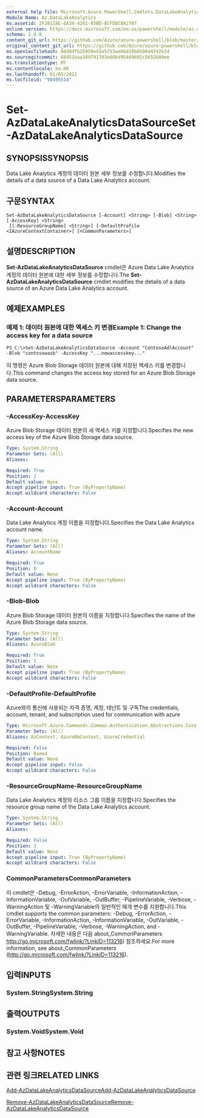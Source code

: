 ```yaml
---
external help file: Microsoft.Azure.PowerShell.Cmdlets.DataLakeAnalytics.dll-Help.xml
Module Name: Az.DataLakeAnalytics
ms.assetid: 2F28118E-6A34-4261-85BD-8CFDDC8A2707
online version: https://docs.microsoft.com/en-us/powershell/module/az.datalakeanalytics/set-azdatalakeanalyticsdatasource
schema: 2.0.0
content_git_url: https://github.com/Azure/azure-powershell/blob/master/src/DataLakeAnalytics/DataLakeAnalytics/help/Set-AzDataLakeAnalyticsDataSource.md
original_content_git_url: https://github.com/Azure/azure-powershell/blob/master/src/DataLakeAnalytics/DataLakeAnalytics/help/Set-AzDataLakeAnalyticsDataSource.md
ms.openlocfilehash: 0dd0dfb25959ed3a5753ae6bd19b0500d4742634
ms.sourcegitcommit: 68451baa389791703e666d95469602c5652609ee
ms.translationtype: MT
ms.contentlocale: ko-KR
ms.lasthandoff: 01/05/2021
ms.locfileid: "98495514"
---
```

# <span data-ttu-id="903b2-101">Set-AzDataLakeAnalyticsDataSource</span><span class="sxs-lookup"><span data-stu-id="903b2-101">Set-AzDataLakeAnalyticsDataSource</span></span>

## <span data-ttu-id="903b2-102">SYNOPSIS</span><span class="sxs-lookup"><span data-stu-id="903b2-102">SYNOPSIS</span></span>
<span data-ttu-id="903b2-103">Data Lake Analytics 계정의 데이터 원본 세부 정보를 수정합니다.</span><span class="sxs-lookup"><span data-stu-id="903b2-103">Modifies the details of a data source of a Data Lake Analytics account.</span></span>

## <span data-ttu-id="903b2-104">구문</span><span class="sxs-lookup"><span data-stu-id="903b2-104">SYNTAX</span></span>

```
Set-AzDataLakeAnalyticsDataSource [-Account] <String> [-Blob] <String> [-AccessKey] <String>
 [[-ResourceGroupName] <String>] [-DefaultProfile <IAzureContextContainer>] [<CommonParameters>]
```

## <span data-ttu-id="903b2-105">설명</span><span class="sxs-lookup"><span data-stu-id="903b2-105">DESCRIPTION</span></span>
<span data-ttu-id="903b2-106">**Set-AzDataLakeAnalyticsDataSource** cmdlet은 Azure Data Lake Analytics 계정의 데이터 원본에 대한 세부 정보를 수정합니다.</span><span class="sxs-lookup"><span data-stu-id="903b2-106">The **Set-AzDataLakeAnalyticsDataSource** cmdlet modifies the details of a data source of an Azure Data Lake Analytics account.</span></span>

## <span data-ttu-id="903b2-107">예제</span><span class="sxs-lookup"><span data-stu-id="903b2-107">EXAMPLES</span></span>

### <span data-ttu-id="903b2-108">예제 1: 데이터 원본에 대한 액세스 키 변경</span><span class="sxs-lookup"><span data-stu-id="903b2-108">Example 1: Change the access key for a data source</span></span>
```
PS C:\>Set-AzDataLakeAnalyticsDataSource -Account "ContosoAdlAccount" -Blob "contosowasb" -AccessKey "...newaccesskey..."
```

<span data-ttu-id="903b2-109">이 명령은 Azure Blob Storage 데이터 원본에 대해 저장된 액세스 키를 변경합니다.</span><span class="sxs-lookup"><span data-stu-id="903b2-109">This command changes the access key stored for an Azure Blob Storage data source.</span></span>

## <span data-ttu-id="903b2-110">PARAMETERS</span><span class="sxs-lookup"><span data-stu-id="903b2-110">PARAMETERS</span></span>

### <span data-ttu-id="903b2-111">-AccessKey</span><span class="sxs-lookup"><span data-stu-id="903b2-111">-AccessKey</span></span>
<span data-ttu-id="903b2-112">Azure Blob Storage 데이터 원본의 새 액세스 키를 지정합니다.</span><span class="sxs-lookup"><span data-stu-id="903b2-112">Specifies the new access key of the Azure Blob Storage data source.</span></span>

```yaml
Type: System.String
Parameter Sets: (All)
Aliases:

Required: True
Position: 2
Default value: None
Accept pipeline input: True (ByPropertyName)
Accept wildcard characters: False
```

### <span data-ttu-id="903b2-113">-Account</span><span class="sxs-lookup"><span data-stu-id="903b2-113">-Account</span></span>
<span data-ttu-id="903b2-114">Data Lake Analytics 계정 이름을 지정합니다.</span><span class="sxs-lookup"><span data-stu-id="903b2-114">Specifies the Data Lake Analytics account name.</span></span>

```yaml
Type: System.String
Parameter Sets: (All)
Aliases: AccountName

Required: True
Position: 0
Default value: None
Accept pipeline input: True (ByPropertyName)
Accept wildcard characters: False
```

### <span data-ttu-id="903b2-115">-Blob</span><span class="sxs-lookup"><span data-stu-id="903b2-115">-Blob</span></span>
<span data-ttu-id="903b2-116">Azure Blob Storage 데이터 원본의 이름을 지정합니다.</span><span class="sxs-lookup"><span data-stu-id="903b2-116">Specifies the name of the Azure Blob Storage data source.</span></span>

```yaml
Type: System.String
Parameter Sets: (All)
Aliases: AzureBlob

Required: True
Position: 1
Default value: None
Accept pipeline input: True (ByPropertyName)
Accept wildcard characters: False
```

### <span data-ttu-id="903b2-117">-DefaultProfile</span><span class="sxs-lookup"><span data-stu-id="903b2-117">-DefaultProfile</span></span>
<span data-ttu-id="903b2-118">Azure와의 통신에 사용되는 자격 증명, 계정, 테넌트 및 구독</span><span class="sxs-lookup"><span data-stu-id="903b2-118">The credentials, account, tenant, and subscription used for communication with azure</span></span>

```yaml
Type: Microsoft.Azure.Commands.Common.Authentication.Abstractions.Core.IAzureContextContainer
Parameter Sets: (All)
Aliases: AzContext, AzureRmContext, AzureCredential

Required: False
Position: Named
Default value: None
Accept pipeline input: False
Accept wildcard characters: False
```

### <span data-ttu-id="903b2-119">-ResourceGroupName</span><span class="sxs-lookup"><span data-stu-id="903b2-119">-ResourceGroupName</span></span>
<span data-ttu-id="903b2-120">Data Lake Analytics 계정의 리소스 그룹 이름을 지정합니다.</span><span class="sxs-lookup"><span data-stu-id="903b2-120">Specifies the resource group name of the Data Lake Analytics account.</span></span>

```yaml
Type: System.String
Parameter Sets: (All)
Aliases:

Required: False
Position: 3
Default value: None
Accept pipeline input: True (ByPropertyName)
Accept wildcard characters: False
```

### <span data-ttu-id="903b2-121">CommonParameters</span><span class="sxs-lookup"><span data-stu-id="903b2-121">CommonParameters</span></span>
<span data-ttu-id="903b2-122">이 cmdlet은 -Debug, -ErrorAction, -ErrorVariable, -InformationAction, -InformationVariable, -OutVariable, -OutBuffer, -PipelineVariable, -Verbose, -WarningAction 및 -WarningVariable의 일반적인 매개 변수를 지원합니다.</span><span class="sxs-lookup"><span data-stu-id="903b2-122">This cmdlet supports the common parameters: -Debug, -ErrorAction, -ErrorVariable, -InformationAction, -InformationVariable, -OutVariable, -OutBuffer, -PipelineVariable, -Verbose, -WarningAction, and -WarningVariable.</span></span> <span data-ttu-id="903b2-123">자세한 내용은 다음 about_CommonParameters http://go.microsoft.com/fwlink/?LinkID=113216) 참조하세요.</span><span class="sxs-lookup"><span data-stu-id="903b2-123">For more information, see about_CommonParameters (http://go.microsoft.com/fwlink/?LinkID=113216).</span></span>

## <span data-ttu-id="903b2-124">입력</span><span class="sxs-lookup"><span data-stu-id="903b2-124">INPUTS</span></span>

### <span data-ttu-id="903b2-125">System.String</span><span class="sxs-lookup"><span data-stu-id="903b2-125">System.String</span></span>

## <span data-ttu-id="903b2-126">출력</span><span class="sxs-lookup"><span data-stu-id="903b2-126">OUTPUTS</span></span>

### <span data-ttu-id="903b2-127">System.Void</span><span class="sxs-lookup"><span data-stu-id="903b2-127">System.Void</span></span>

## <span data-ttu-id="903b2-128">참고 사항</span><span class="sxs-lookup"><span data-stu-id="903b2-128">NOTES</span></span>

## <span data-ttu-id="903b2-129">관련 링크</span><span class="sxs-lookup"><span data-stu-id="903b2-129">RELATED LINKS</span></span>

[<span data-ttu-id="903b2-130">Add-AzDataLakeAnalyticsDataSource</span><span class="sxs-lookup"><span data-stu-id="903b2-130">Add-AzDataLakeAnalyticsDataSource</span></span>](./Add-AzDataLakeAnalyticsDataSource.md)

[<span data-ttu-id="903b2-131">Remove-AzDataLakeAnalyticsDataSource</span><span class="sxs-lookup"><span data-stu-id="903b2-131">Remove-AzDataLakeAnalyticsDataSource</span></span>](./Remove-AzDataLakeAnalyticsDataSource.md)


